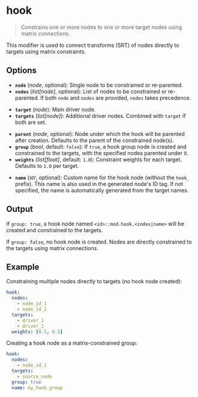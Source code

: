 # hook

> Constrains one or more nodes to one or more target nodes using matrix connections.

This modifier is used to connect transforms (SRT) of nodes directly to targets using matrix constraints.

## Options

- **`node`** (*node*, optional): Single node to be constrained or re-parented.
- **`nodes`** (*list[node]*, optional): List of nodes to be constrained or re-parented. If both `node` and `nodes` are provided, `nodes` takes precedence.
<!-- -->
- **`target`** (*node*): Main driver node.
- **`targets`** (*list[node]*): Additional driver nodes. Combined with `target` if both are set.
<!-- -->
- **`parent`** (*node*, optional): Node under which the hook will be parented after creation. Defaults to the parent of the constrained node(s).
- **`group`** (*bool*, default: `false`): If `true`, a hook group node is created and constrained to the targets, with the specified nodes parented under it.
- **`weights`** (*list[float]*, default: `1.0`): Constraint weights for each target. Defaults to `1.0` per target.
<!-- -->
- **`name`** (*str*, optional): Custom name for the hook node (without the `hook_` prefix). This name is also used in the generated node's ID tag. If not specified, the name is automatically generated from the target names.

## Output

If `group: true`, a hook node named `<id>::mod.hook.<index|name>` will be created and constrained to the targets.

If `group: false`, no hook node is created. Nodes are directly constrained to the targets using matrix connections.

## Example

Constraining multiple nodes directly to targets (no hook node created):

```yml
hook:
  nodes:
    - node_id_1
    - node_id_2
  targets:
    - driver_1
    - driver_2
  weights: [0.5, 0.5]
```

Creating a hook node as a matrix-constrained group:

```yml
hook:
  nodes:
    - node_id_1
  targets:
    - source_node
  group: true
  name: my_hook_group
```
